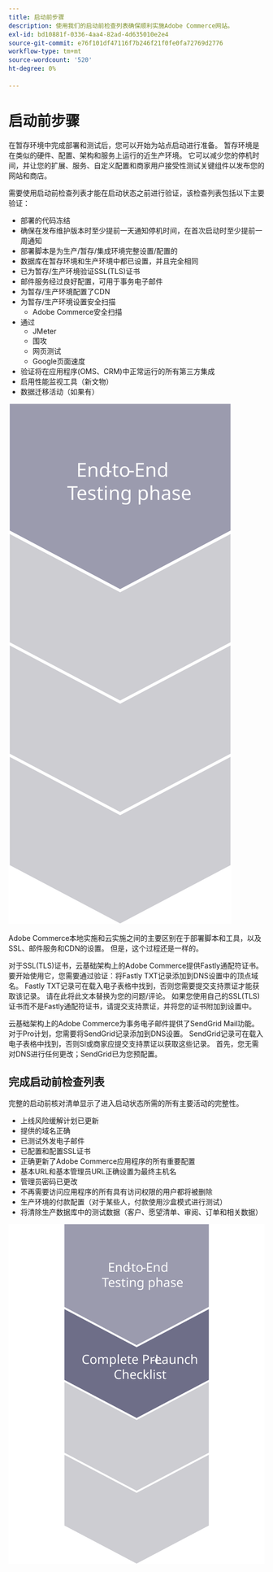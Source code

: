 ```yaml
---
title: 启动前步骤
description: 使用我们的启动前检查列表确保顺利实施Adobe Commerce网站。
exl-id: bd10881f-0336-4aa4-82ad-4d635010e2e4
source-git-commit: e76f101df47116f7b246f21f0fe0fa72769d2776
workflow-type: tm+mt
source-wordcount: '520'
ht-degree: 0%

---
```


# 启动前步骤

在暂存环境中完成部署和测试后，您可以开始为站点启动进行准备。 暂存环境是在类似的硬件、配置、架构和服务上运行的近生产环境。 它可以减少您的停机时间，并让您的扩展、服务、自定义配置和商家用户接受性测试关键组件以发布您的网站和商店。

需要使用启动前检查列表才能在启动状态之前进行验证，该检查列表包括以下主要验证：

- 部署的代码冻结
- 确保在发布维护版本时至少提前一天通知停机时间，在首次启动时至少提前一周通知
- 部署脚本是为生产/暂存/集成环境完整设置/配置的
- 数据库在暂存环境和生产环境中都已设置，并且完全相同
- 已为暂存/生产环境验证SSL(TLS)证书
- 邮件服务经过良好配置，可用于事务电子邮件
- 为暂存/生产环境配置了CDN
- 为暂存/生产环境设置安全扫描
   - Adobe Commerce安全扫描
- 通过
   - JMeter
   - 围攻
   - 网页测试
   - Google页面速度
- 验证将在应用程序(OMS、CRM)中正常运行的所有第三方集成
- 启用性能监视工具（新文物）
- 数据迁移活动（如果有）

![显示启动过程第1阶段的图表](../../assets/playbooks/launch-steps-1.svg)

Adobe Commerce本地实施和云实施之间的主要区别在于部署脚本和工具，以及SSL、邮件服务和CDN的设置。 但是，这个过程还是一样的。

对于SSL(TLS)证书，云基础架构上的Adobe Commerce提供Fastly通配符证书。 要开始使用它，您需要通过验证：将Fastly TXT记录添加到DNS设置中的顶点域名。 Fastly TXT记录可在载入电子表格中找到，否则您需要提交支持票证才能获取该记录。 请在此将此文本替换为您的问题/评论。 如果您使用自己的SSL(TLS)证书而不是Fastly通配符证书，请提交支持票证，并将您的证书附加到设置中。

云基础架构上的Adobe Commerce为事务电子邮件提供了SendGrid Mail功能。 对于Pro计划，您需要将SendGrid记录添加到DNS设置。 SendGrid记录可在载入电子表格中找到，否则SI或商家应提交支持票证以获取这些记录。 首先，您无需对DNS进行任何更改；SendGrid已为您预配置。

## 完成启动前检查列表

完整的启动前核对清单显示了进入启动状态所需的所有主要活动的完整性。

- 上线风险缓解计划已更新
- 提供的域名正确
- 已测试外发电子邮件
- 已配置和配置SSL证书
- 正确更新了Adobe Commerce应用程序的所有重要配置
- 基本URL和基本管理员URL正确设置为最终主机名
- 管理员密码已更改
- 不再需要访问应用程序的所有具有访问权限的用户都将被删除
- 生产环境的付款配置（对于某些人，付款使用沙盒模式进行测试）
- 将清除生产数据库中的测试数据（客户、愿望清单、审阅、订单和相关数据）

![显示启动过程第2阶段的图表](../../assets/playbooks/launch-steps-2.svg)
